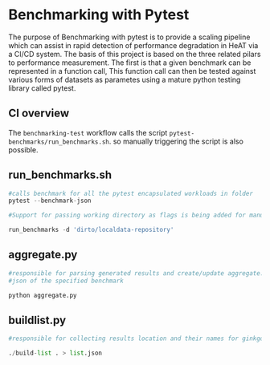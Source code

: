 
# Benchmarking with Pytest

The purpose of Benchmarking with pytest is to provide a scaling pipeline which can assist in rapid detection of performance degradation in HeAT via a CI/CD system. The basis of this
project is based on the three related pilars to performance measurement. The first is that 
a given benchmark can be represented in a function call, This function call can then be tested
against various forms of datasets as parametes using a mature python testing library called pytest.

## CI overview

The  `benchmarking-test` workflow calls the script `pytest-benchmarks/run_benchmarks.sh`. so manually triggering
the script is also possible. 





## run_benchmarks.sh

```python
#calls benchmark for all the pytest encapsulated workloads in folder
pytest --benchmark-json

#Support for passing working directory as flags is being added for manual activation 

run_benchmarks -d 'dirto/localdata-repository'
```

## aggregate.py

```python
#responsible for parsing generated results and create/update aggregate.
#json of the specified benchmark 

python aggregate.py

```

## buildlist.py

```python
#responsible for collecting results location and their names for ginkgo performance explorer

./build-list . > list.json


```
